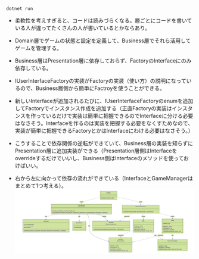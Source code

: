 ```
dotnet run
```

- 柔軟性を考えすぎると、コードは読みづらくなる。層ごとにコードを書いている人が違ってたくさんの人が書いているとかならあり。

- Domain層でゲームの状態と設定を定義して、Business層でそれら活用してゲームを管理する。

- Business層はPresentation層に依存しておらず、FactoryのInterfaceにのみ依存している。

- IUserInterfaceFactoryの実装がFactoryの実装（使い方）の説明になっているので、Business層側から簡単にFactroyを使うことができる。

- 新しいInterfaceが追加されるたびに、IUserInterfaceFactoryのenumを追加してFactoryでインスタンス作成を追加する（正直Factoryの実装はインスタンスを作っているだけで実装は簡単に把握できるのでInterfaceに分ける必要はなさそう。Interfaceを作るのは実装を把握する必要をなくすためなので、実装が簡単に把握できるFactoryとかはInterfaceにわける必要はなさそう。）

- こうすることで依存関係の逆転ができていて、Business層の実装を知らずにPresentation層に追加実装ができる（Presentation層側はInterfaceをoverrideするだけでいいし、Business側はInterfaceのメソッドを使っておけばいい。

- 右から左に向かって依存の流れができている（InterfaceとGameManagerはまとめて1つ考える）。
![Qiita](class_mermaid.png "Qiita")

